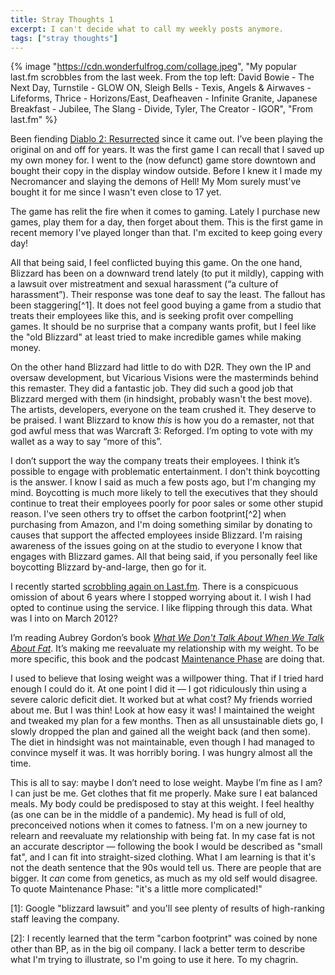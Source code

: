 ```yaml
---
title: Stray Thoughts 1
excerpt: I can't decide what to call my weekly posts anymore.
tags: ["stray thoughts"]
---
```


{% image "https://cdn.wonderfulfrog.com/collage.jpeg", "My popular last.fm scrobbles from the last week. From the top left: David Bowie - The Next Day, Turnstile - GLOW ON, Sleigh Bells - Texis, Angels & Airwaves - Lifeforms, Thrice - Horizons/East, Deafheaven - Infinite Granite, Japanese Breakfast - Jubilee, The Slang - Divide, Tyler, The Creator - IGOR", "From last.fm" %}

Been fiending [Diablo 2: Resurrected][d2r] since it came out. I’ve been playing the original on and off for years. It was the first game I can recall that I saved up my own money for. I went to the (now defunct) game store downtown and bought their copy in the display window outside. Before I knew it I made my Necromancer and slaying the demons of Hell! My Mom surely must've bought it for me since I wasn't even close to 17 yet.

The game has relit the fire when it comes to gaming. Lately I purchase new games, play them for a day, then forget about them. This is the first game in recent memory I've played longer than that. I'm excited to keep going every day!

All that being said, I feel conflicted buying this game. On the one hand, Blizzard has been on a downward trend lately (to put it mildly), capping with a lawsuit over mistreatment and sexual harassment (“a culture of harassment”). Their response was tone deaf to say the least. The fallout has been staggering[^1]. It does not feel good buying a game from a studio that treats their employees like this, and is seeking profit over compelling games. It should be no surprise that a company wants profit, but I feel like the "old Blizzard" at least tried to make incredible games while making money.

On the other hand Blizzard had little to do with D2R. They own the IP and oversaw development, but Vicarious Visions were the masterminds behind this remaster. They did a fantastic job. They did such a good job that Blizzard merged with them (in hindsight, probably wasn't the best move). The artists, developers, everyone on the team crushed it. They deserve to be praised. I want Blizzard to know *this* is how you do a remaster, not that god awful mess that was Warcraft 3: Reforged. I’m opting to vote with my wallet as a way to say “more of this”.

I don’t support the way the company treats their employees. I think it’s possible to engage with problematic entertainment. I don't think boycotting is the answer. I know I said as much a few posts ago, but I'm changing my mind. Boycotting is much more likely to tell the executives that they should continue to treat their employees poorly for poor sales or some other stupid reason. I've seen others try to offset the carbon footprint[^2] when purchasing from Amazon, and I'm doing something similar by donating to causes that support the affected employees inside Blizzard. I'm raising awareness of the issues going on at the studio to everyone I know that engages with Blizzard games. All that being  said, if you personally feel like boycotting Blizzard by-and-large, then go for it.

I recently started [scrobbling again on Last.fm](https://www.last.fm/user/Keiroshin). There is a conspicuous omission of about 6 years where I stopped worrying about it. I wish I had opted to continue using the service. I like flipping through this data. What was I into on March 2012?

I’m reading Aubrey Gordon’s book *[What We Don't Talk About When We Talk About Fat](https://www.yourfatfriend.com/book)*. It’s making me reevaluate my relationship with my weight. To be more specific, this book and the podcast [Maintenance Phase](https://www.yourfatfriend.com/podcast) are doing that.

I used to believe that losing weight was a willpower thing. That if I tried hard enough I could do it. At one point I did it — I got ridiculously thin using a severe caloric deficit diet. It worked but at what cost? My friends worried about me. But I was thin! Look at how easy it was! I maintained the weight and tweaked my plan for a few months. Then as all unsustainable diets go, I slowly dropped the plan and gained all the weight back (and then some). The diet in hindsight was not maintainable, even though I had managed to convince myself it was. It was horribly boring. I was hungry almost all the time.

This is all to say: maybe I don’t need to lose weight. Maybe I’m fine as I am? I can just be me. Get clothes that fit me properly. Make sure I eat balanced meals. My body could be predisposed to stay at this weight. I feel healthy (as one can be in the middle of a pandemic). My head is full of old, preconceived notions when it comes to fatness. I'm on a new journey to relearn and reevaluate my relationship with being fat. In my case fat is not an accurate descriptor — following the book I would be described as "small fat", and I can fit into straight-sized clothing. What I am learning is that it's not the death sentence that the 90s would tell us. There are people that are bigger. It *can* come from genetics, as much as my old self would disagree. To quote Maintenance Phase: "it's a little more complicated!"

\[1]: Google "blizzard lawsuit" and you'll see plenty of results of high-ranking staff leaving the company.

\[2]: I recently learned that the term "carbon footprint" was coined by none other than BP, as in the big oil company. I lack a better term to describe what I'm trying to illustrate, so I'm going to use it here. To my chagrin.

[d2r]: https://diablo2.blizzard.com/en-us/
